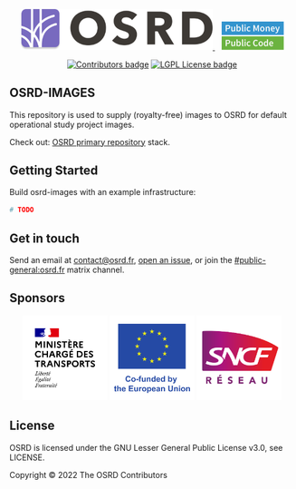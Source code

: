 <!--
Copyright © 2022 The OSRD Contributors

SPDX-License-Identifier: LGPL-3.0-only
-->

<p align="center">
  <a href="https://osrd.fr/en/">
    <picture>
      <source media="(prefers-color-scheme: dark)" srcset="https://raw.githubusercontent.com/OpenRailAssociation/osrd/dev/assets/branding/osrd_small_dark.svg">
      <img width="340px" style="max-width: 100%;" src="https://raw.githubusercontent.com/OpenRailAssociation/osrd/dev/assets/branding/osrd_small.svg" alt="OSRD Logo" alt="OSRD logo">
    </picture>
  </a>
&nbsp;&nbsp;
  <a href="https://publiccode.eu/">
    <img src="assets/PMPC_badge.svg" width="110px" alt="Public Money Public Code"/>
  </a>
</p>

<p align="center">
  <a href="https://osrd.fr/en/docs/guides/contribute/"><img src="https://img.shields.io/github/contributors-anon/OpenRailAssociation/osrd-images" alt="Contributors badge" /></a>
  <a href="https://github.com/OpenRailAssociation/osrd/blob/dev/LICENSE"><img src="https://img.shields.io/badge/license-LGPL-blue.svg" alt="LGPL License badge" /></a>
</p>

## OSRD-IMAGES

This repository is used to supply (royalty-free) images to OSRD for default
operational study project images.

Check out: [OSRD primary repository](https://github.com/OpenRailAssociation/osrd) stack.

## Getting Started

Build osrd-images with an example infrastructure:

```sh
# TODO
```

## Get in touch

Send an email at <contact@osrd.fr>, [open an issue](https://github.com/OpenRailAssociation/osrd/issues/new?labels=kind%3Aquestion&template=question.yaml), or join the [#public-general:osrd.fr](https://matrix.to/#/#public-general:osrd.fr) matrix channel.

## Sponsors

<p align="center">
  <img src="https://raw.githubusercontent.com/OpenRailAssociation/osrd/dev/assets/sponsors/france-dot.svg" width="150px" height="150px" alt="Ministère chargé des Transports"/>
  <img src="https://raw.githubusercontent.com/OpenRailAssociation/osrd/dev/assets/sponsors/european-union.svg" width="150px" height="150px" alt="European Union"/>
  <img src="https://raw.githubusercontent.com/OpenRailAssociation/osrd/dev/assets/sponsors/sncf-reseau.svg" width="150px" height="150px" alt="SNCF Réseau"/>
</p>

## License

OSRD is licensed under the GNU Lesser General Public License v3.0, see LICENSE.

Copyright © 2022 The OSRD Contributors
